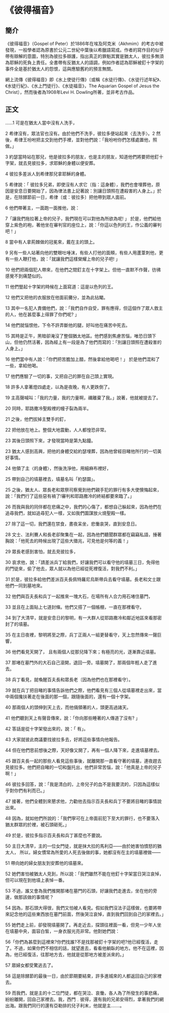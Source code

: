 # 《彼得福音》

## 簡介

《彼得福音》（Gospel of Peter）於1886年在埃及阿克米（Akhmim）的考古中被發現，一般學者認為原書於公元二世紀中葉後以希臘語寫成。作者的寫作目的似乎帶有辯解的意圖，特別為彼拉多辯護，指出真正的罪魁其實是猶太人，彼拉多無須為耶穌的死負上責任。全書帶有反猶太人的語調，例如作者認為耶穌被釘十字架的事件全是基於猶太人的怨恨，這與應驗舊約的預言無關。

網上流傳《彼得福音》即《水上使徒行傳》〔或稱《水徒行傳》、《水徒行述年紀》、《水徒行紀》、《水上門徒行》、《水徒福音》，The Aquarian Gospel of Jesus the Christ〕，然而後者為1908年Levi H. Dowling所著，並非考古作品。

## 正文

……1 可是在猶太人當中沒有人洗手， 

2 希律沒有，眾法官也沒有。由於他們不洗手，彼拉多便站起來〈去洗手〉。2 然後，希律王吩咐把主交到他們手裡，並對他們說：「我吩咐你們怎樣處置他，照做。」

3 約瑟當時站在那兒，他是彼拉多的朋友，也是主的朋友，知道他們將要把他釘十字架，就去見彼拉多，求耶穌的身體以便安葬。

4 彼拉多差派人到希律那兒拿耶穌的身體。

5 希律說：「 彼拉多兄弟，即使沒有人求它〔指：這身體〕，我們也會埋葬他，原因是安息日要開始了，因為律法書上記著說：別讓日頭照在遭殺害的人身上。」於是，在除酵節前一日，希律〔或：彼拉多〕把他帶到眾人面前。

6 他們帶著主，一面跑一面推他，說：

7「讓我們拖拉著上帝的兒子，我們現在可以對他為所欲為呢! 」 於是，他們給他穿上紫色的袍，著他坐在審判官的座位上，說：「你這以色列的王，作公義的審判吧！」 

8 當中有人拿荊棘做的冠冕來，戴在主的頭上。

9 另有一些人站著向他的雙眼吐唾沫，有些人打他的面頰，有些人用蘆葦刺他，更有一些人鞭打他，說：「就讓我們這樣榮耀上帝的兒子吧! 」

10 他們把兩個犯人帶來，在他們之間釘主在十字架上。但他一直默不作聲，彷彿感覺不到痛楚似的。

11 他們豎起十字架的時候在上面寫道：這是以色列的王。

12 他們又把他的衣服放在他面前攤分，並為此拈閹。

13 其中一名犯人責備他們，說：「我們自作自受，罪有應得，但這個作了眾人救主的人，他在甚麼事上得罪了你們呢? 」

14 他們就惱恨他，下令不許弄斷他的腿，好叫他在痛苦中死去。

15 其時是正午，黑暗卻淹沒了整個猶太地區。他們感到焦慮苦惱，唯恐日頭下山，但他仍然活著，因為經上有一段是為了他們而寫的：「別讓日頭照在遭殺害的人身上。」

16 他們當中有人說：「你們把苦膽加上醋，然後拿給他喝吧！」 於是他們混和了一些，拿給他喝。

17 他們應驗了一切的事，又把自己的罪在自己頭上實現。

18 許多人拿著燈四處走，以為是夜晚，有人更跌倒了。

19 主高聲喊叫：「我的力量，我的力量啊，禰離棄了我。」說著，他就被提去了。

20 同時，耶路撒冷聖殿裡的幔子裂為兩半。

21 之後，他們拔掉主雙手的釘， 

22 把他放在地上。整個大地震動，人人都惶恐非常。 

23 其後日頭照下來，才發現當時是第九點鐘。

23 猶太人感到高興，把他的身體交給約瑟埋葬，因為他曾經目睹他所行的一切美好事情。

24 他領了主〈的身體〉，然後洗淨他，用細麻布裡好， 

25 帶到自己的墳墓裡去，墳墓名叫「約瑟園」。

25 之後，猶太人、眾長老和眾祭司察覺到他們親手犯的罪行有多大使懊悔起來，說：「我們行了這些惡有禍了!審判和耶路撒冷的終結都要來臨了。」

26 而我與我的同伴都在悲痛之中，我們的心傷了，都想自己躲起來，因為他們在追尋我們，就如追尋犯人一樣，又如我們圖謀放火燒聖殿一樣。

27 除了這一切，我們還在禁食，晝夜呆坐，悲慟哀哭，直到安息日。

28 文士、法利賽人和長老卻聚集在一起，因為他們聽聞群眾都在竊竊私語，捶著胸說：「他死去的時候出現了這些大徵兆，可見他是何等的義！」 

29 眾長老感到害怕，就去見彼拉多，

30 哀求他，說：「請差派兵丁給我們，好讓我們可以看守他的墳墓三日，免得他的門徒來，偷了他去，眾人就以為他已經從死裡復活，對我們不利。」

31 於是，彼拉多給他們差派百夫長佩特羅尼烏斯帶兵去看守墳墓。長老和文士跟他們一同到墓地來。

32 他們與百夫長和兵丁一起推來一塊大石，在場所有人合力用石堵住墓門，

33 並且在上面貼上七道封條。他們又搭了一個帳棚，一直在那裡看守。

34 到了大清早，就是安息日的黎明，有一大群人從耶路撒冷和鄰近地區來看那密封了的墳墓。

35 在主日夜裡，黎明將至之際，兵丁正兩人一組更替看守，天上忽然傳來一聲巨響，

36 他們看見天開了， 且有兩個人從那兒降下來；有極亮的光，逐漸靠近墳墓。

37 那堵在墓門外的大石自己滾開，退回一旁。墳墓開了，那兩個年輕人走了進去。

38 兵丁看見，就喚醒百夫長和眾長老〔因為他們也在那裡看守〕。

39 就在兵丁把目睹的事情告訴他們之際，他們看見有三個人從墳墓裡走出來，當中兩個攙扶著走在後面的那一個，跟隨後面的，還有一個十字架。

40 那兩個人的頭伸到天上去，而他倆領著的人，頭更高過諸天。

41 他們聽到天上有聲音傳來，說：「你向那些睡著的人傳道了沒有? 」

42 答話是從十字架發出來的，說：「 有」。

43 大家就彼此商議要找彼拉多去，好將這些事情向他報告。

44 但在他們思前想後之際，天好像又開了，再有一個人降下來，走進墳墓裡去。

45 跟百夫長一起的那些人看見這些事後，就離開那一直看守著的墳墓，連夜趕去見彼拉多。他們把自睹的一切和盤托出，他們非常苦惱，說：「他真是上帝的兒子啊！」 

46 彼拉多回答，說：「我是清白的，上帝兒子的血不是我要流的，只因為這樣似乎對你們有利而已。」

47 接著，他們全體到來懇求他，力勸他去指示百夫長和兵丁不要將目睹的事情說出來。

48 因為，就如他們所說的：「我們寧可在上帝面前犯下至大的罪行，也不要落入猶太群眾的於裡，被石頭砸死。」

49 於是，彼拉多指示百夫長和兵丁甚麼也不要說。

50 主日大清早，主的一位女門徒，就是抹大拉的馬利亞——由於她害怕憤怒的猶太人， 所以，婦女慣常為所愛的人死去後做的事，她都沒有在主的墳墓裡做——

51 帶向她的婦女朋友到安葬他的墳墓來。

52 她們害怕被猶太人見到，所以說：「我們雖然不能在他釘十字架當日哭泣哀悼，但可以現在到他墳上表悼一番。

53 不過，誰又會為我們推開那堵在墓門的石頭，好讓我們走進去，坐在他的旁邊，做那該做的事情呢？

54 因為，那石頭大得很，我們又怕被人看見。假如我們沒法子這樣做，也要將帶來記念他的這些東西放在墓門前面，然後哭泣哀悼，直到我們回到自己的家裡去。」

55 她們走上前，卻發現墳墓開了。再走近去，探頭往裡面一看，但見一少年人坐在墳墓中央，面容白皙，一身衣服光亮非常。他對她們說：

56「你們為甚麼到這裡來?你們找誰?不是找那被釘十字架的吧?他已經復活，走了。不過，如果你們不相信的話，就望進去，看看他躺臥的地方。他不在這裡，因為，他已經復活，往那地方去，他就是從那地方被差派來的。」

57 眾婦女都受驚逃去了。

58 這是除酵節的最後一日，由於節期要結束，許多進城來的人都返回自己的家裡去。

59 而我們，就是主的十二位門徒，都在哭泣、哀慟，各人為了所發生的事悲痛，紛紛離開，回自己家裡去。我，西門﹒彼得，還有我的兄弟安得烈，拿著我們的網出海。跟我們同行的還有亞勒排的兒子利末，他就是主…….。
